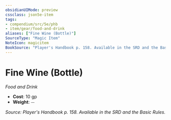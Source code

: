 ```yaml
---
obsidianUIMode: preview
cssclass: json5e-item
tags:
- compendium/src/5e/phb
- item/gear/food-and-drink
aliases: ["Fine Wine (Bottle)"]
SourceType: "Magic Item"
NoteIcon: magicitem
BookSource: "Player's Handbook p. 158. Available in the SRD and the Basic Rules."
---
```

# Fine Wine (Bottle)
*Food and Drink*  

- **Cost**: 10 gp
- **Weight**: ⏤

*Source: Player's Handbook p. 158. Available in the SRD and the Basic Rules.*